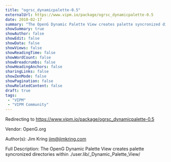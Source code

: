 ```yaml
---
title: "ogrsc_dynamicpalette-0.5"
externalUrl: https://www.vipm.io/package/ogrsc_dynamicpalette-0.5
date: 2010-02-17
summary: "The OpenG Dynamic Palette View creates palette syncronized directories within ."
showSummary: true
showAuthor: false
showEdit: false
showData: false
showViews: false
showReadingTime: false
showWordCount: false
showBreadcrumbs: false
showHeadingAnchors: false
sharingLinks: false
showZenMode: false
showPagination: false
showRelatedContent: false
draft: true
tags:
 - "VIPM"
 - "VIPM Community"
---
```


Redirecting to https://www.vipm.io/package/ogrsc_dynamicpalette-0.5

Vendor: OpenG.org

Author(s): Jim Kring <jim@jimkring.com>
 
Full Description:
The OpenG Dynamic Palette View creates palette syncronized directories within ./user.lib/_Dynamic_Palette_View/